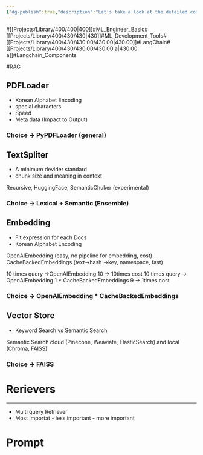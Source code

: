 ```yaml
---
{"dg-publish":true,"description":"Let's take a look at the detailed components of the LangChain framework.","permalink":"/projects/library/400/430/430-00/430-00-a/","dgPassFrontmatter":true,"noteIcon":"0","created":"2024-02-29T15:45:46.872+09:00","updated":"2024-06-20T03:02:59.660+09:00"}
---
```


#[[Projects/Library/400/400\|400]]#ML_Engineer_Basic#[[Projects/Library/400/430/430\|430]]#ML_Development_Tools#[[Projects/Library/400/430/430.00/430.00\|430.00]]#LangChain#[[Projects/Library/400/430/430.00/430.00 a\|430.00 a]]#Langchain_Components



#RAG
## PDFLoader
- Korean Alphabet Encoding
- special characters
- Speed
- Meta data (Impact to Output)
### Choice  -> PyPDFLoader (general)


## TextSpliter
- A minimum devider standard
- chunk size and meaning in context

Recursive, HuggingFace, SemanticChuker (experimental)

### Choice -> Lexical + Semantic (Ensemble)
## Embedding
- Fit expression for each Docs
- Korean Alphabet Encoding

OpenAIEmbedding (easy, no pipeline for embedding, cost)
CacheBackedEmbeddings (text->hash ->key, namespace, fast)

10 times query ->OpenAIEmbedding 10 -> 10times cost
10 times query -> OpenAIEmbedding 1 * CacheBackedEmbeddings 9 -> 1times cost

### Choice -> OpenAIEmbedding * CacheBackedEmbeddings 

## Vector Store
- Keyword Search vs Semantic Search

Semantic Search
cloud (Pinecone, Weaviate, ElasticSearch) and local (Chroma, FAISS)
### Choice -> FAISS

# Rerievers
---
- Multi query Retriever
- Most importat - less important - more important


# Prompt
